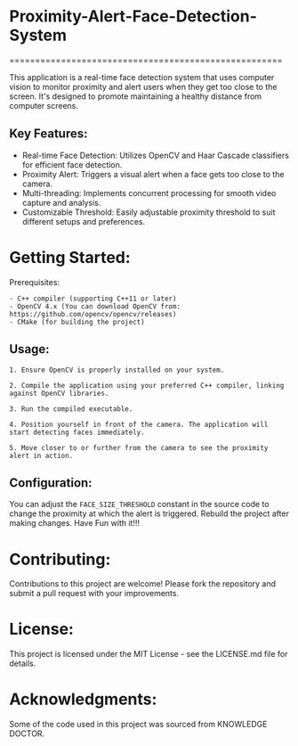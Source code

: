 # Proximity-Alert-Face-Detection-System
=====================================================

This application is a real-time face detection system that uses computer vision to monitor proximity and alert users when they get too close to the screen. It's designed to promote maintaining a healthy distance from computer screens.

Key Features:
-------------
- Real-time Face Detection: Utilizes OpenCV and Haar Cascade classifiers for efficient face detection.
- Proximity Alert: Triggers a visual alert when a face gets too close to the camera.
- Multi-threading: Implements concurrent processing for smooth video capture and analysis.
- Customizable Threshold: Easily adjustable proximity threshold to suit different setups and preferences.

Getting Started:
================

Prerequisites:
~~~~~~~~~~~~~~
- C++ compiler (supporting C++11 or later)
- OpenCV 4.x (You can download OpenCV from: https://github.com/opencv/opencv/releases)
- CMake (for building the project)
~~~~~~~~~~~~~~

Usage:
------
~~~~~~~~~~~~~~
1. Ensure OpenCV is properly installed on your system.

2. Compile the application using your preferred C++ compiler, linking against OpenCV libraries.

3. Run the compiled executable.

4. Position yourself in front of the camera. The application will start detecting faces immediately.

5. Move closer to or further from the camera to see the proximity alert in action.

~~~~~~~~~~~~~~

Configuration:
--------------
You can adjust the `FACE_SIZE_THRESHOLD` constant in the source code to change the proximity at which the alert is triggered. Rebuild the project after making changes.
Have Fun with it!!!

Contributing:
=============
Contributions to this project are welcome! Please fork the repository and submit a pull request with your improvements.

License:
========
This project is licensed under the MIT License - see the LICENSE.md file for details.

Acknowledgments:
================
Some of the code used in this project was sourced from KNOWLEDGE DOCTOR.
